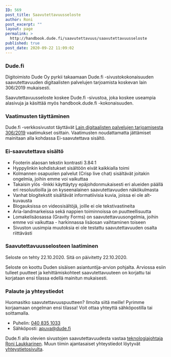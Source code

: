 ```yaml
---
ID: 569
post_title: Saavutettavuusseloste
author: Roni
post_excerpt: ""
layout: page
permalink: >
  http://handbook.dude.fi/saavutettavuus/saavutettavuusseloste
published: true
post_date: 2020-09-22 11:09:02
---
```

<!-- wp:heading {"level":3} -->
<h3>Dude.fi</h3>
<!-- /wp:heading -->

<!-- wp:paragraph -->
<p>Digitoimisto Dude Oy pyrkii takaamaan Dude.fi -sivustokokonaisuuden saavutettavuuden digitaalisten palvelujen tarjoamista koskevan lain 306/2019 mukaisesti.</p>
<!-- /wp:paragraph -->

<!-- wp:paragraph -->
<p>Saavutettavuusseloste koskee Dude.fi -sivustoa, joka koskee useampia alasivuja ja käsittää myös handbook.dude.fi -kokonaisuuden.</p>
<!-- /wp:paragraph -->

<!-- wp:heading {"level":3} -->
<h3>Vaatimusten täyttäminen</h3>
<!-- /wp:heading -->

<!-- wp:paragraph -->
<p>Dude.fi -verkkosivustot täyttävät <a href="https://www.finlex.fi/fi/laki/alkup/2019/20190306">Lain digitaalisten palvelujen tarjoamisesta 306/2019</a> vaatimukset osittain. Vaatimusten noudattamatta jättämiset mainitaan alla kohdassa Ei-saavutettava sisältö.</p>
<!-- /wp:paragraph -->

<!-- wp:heading {"level":3} -->
<h3>Ei-saavutettava sisältö</h3>
<!-- /wp:heading -->

<!-- wp:list -->
<ul><li>Footerin alaosan tekstin kontrasti 3.84:1</li><li>Hyppylinkin kohdistukset sisältöön eivät kaikkialla toimi</li><li>Kolmannen osapuolen palvelut (Crisp live chat) sisältävät joitakin ongelmia, joihin emme voi vaikuttaa</li><li>Takaisin ylös -linkki käyttäytyy epäjohdonmukaisesti eri alueiden päällä eri resoluutioilla ja on kyseenalainen saavutettavuuden näkökulmasta</li><li>Vanhat blogitekstit sisältävät informatiivisia kuvia, joissa ei ole alt-kuvausta</li><li>Blogauksissa on videosisältöjä, joille ei ole tekstivastineita</li><li>Aria-landmarkeissa sekä nappien toiminnoissa on puutteellisuutta</li><li>Lomakelisäosassa (Gravity Forms) on saavutettavuusongelmia, joihin emme voi vaikuttaa - harkinnassa lisäosan vaihtaminen toiseen</li><li>Sivuston uusimpia muutoksia ei ole testattu saavutettavuuden osalta riittävästi</li></ul>
<!-- /wp:list -->

<!-- wp:heading {"level":3} -->
<h3>Saavutettavuusselosteen laatiminen</h3>
<!-- /wp:heading -->

<!-- wp:paragraph -->
<p>Seloste on tehty 22.10.2020. Sitä on päivitetty 22.10.2020.</p>
<!-- /wp:paragraph -->

<!-- wp:paragraph -->
<p>Seloste on koottu Duden sisäisen asiantuntija-arvion pohjalta. Arviossa esiin tulleet puutteet ja kehittämiskohteet saavutettavuuteen on korjattu tai korjataan ensi tilassa edellä mainitun mukaisesti.</p>
<!-- /wp:paragraph -->

<!-- wp:heading {"level":3} -->
<h3>Palaute ja yhteystiedot</h3>
<!-- /wp:heading -->

<!-- wp:paragraph -->
<p>Huomasitko saavutettavuuspuutteen? Ilmoita siitä meille! Pyrimme korjaamaan ongelman ensi tilassa! Voit ottaa yhteyttä sähköpostilla tai soittamalla. </p>
<!-- /wp:paragraph -->

<!-- wp:list -->
<ul><li>Puhelin: <a href="tel:0408351033">040 835 1033</a></li><li>Sähköposti: <a href="mailto:apuva@dude.fi">apuva@dude.fi</a></li></ul>
<!-- /wp:list -->

<!-- wp:paragraph -->
<p>Dude.fi alla olevien sivustojen saavutettavuudesta vastaa <a href="https://www.dude.fi/dudet/roni">teknologiajohtaja Roni Laukkarinen</a>. Muun tiimin ajantasaiset yhteystiedot löytyvät <a href="https://www.dude.fi/yhteystiedot">yhteystietosivulta</a>.</p>
<!-- /wp:paragraph -->